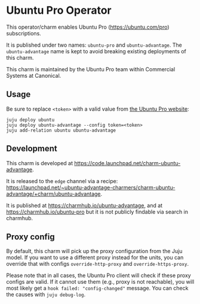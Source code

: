 # Ubuntu Pro Operator

This operator/charm enables Ubuntu Pro (https://ubuntu.com/pro) subscriptions.

It is published under two names: `ubuntu-pro` and `ubuntu-advantage`. The `ubuntu-advantage` name is kept to avoid breaking existing deployments of this charm.

This charm is maintained by the Ubuntu Pro team within Commercial Systems at Canonical.

## Usage

Be sure to replace `<token>` with a valid value from
[the Ubuntu Pro website](https://ubuntu.com/pro):

```
juju deploy ubuntu
juju deploy ubuntu-advantage --config token=<token>
juju add-relation ubuntu ubuntu-advantage
```

## Development

This charm is developed at https://code.launchpad.net/charm-ubuntu-advantage.

It is released to the `edge` channel via a recipe:
https://launchpad.net/~ubuntu-advantage-charmers/charm-ubuntu-advantage/+charm/ubuntu-advantage.

It is published at https://charmhub.io/ubuntu-advantage, and at https://charmhub.io/ubuntu-pro but it is
not publicly findable via search in charmhub.

## Proxy config

By default, this charm will pick up the proxy configuration from the Juju
model. If you want to use a different proxy instead for the units, you can
override that with configs `override-http-proxy` and `override-https-proxy`.

Please note that in all cases, the Ubuntu Pro client will check if these proxy
configs are valid. If it cannot use them (e.g., proxy is not reachable), you
will most likely get a `hook failed: "config-changed"` message. You can check
the causes with `juju debug-log`.
